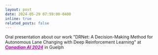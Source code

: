 ```yaml
---
layout: post
date: 2024-05-29 07:59:00-0400
inline: true
related_posts: false
---
```


Oral presentation about our work "DRNet: A Decision-Making Method for Autonomous Lane Changing with Deep Reinforcement Learning" at ***<span style="color:#b509ac"><u>Canadian AI 2024</u></span>***  in Guelph
